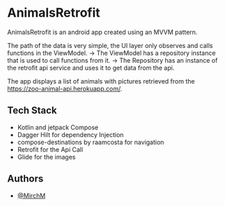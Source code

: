 
# AnimalsRetrofit

AnimalsRetrofit is an android app created using an MVVM pattern.

The path of the data is very simple, the UI layer only observes and calls functions in the ViewModel. ->
The ViewModel has a repository instance that is used to call functions from it. -> 
The Repository has an instance of the retrofit api service and uses it to get data from the api.

The app displays a list of animals with pictures retrieved from the https://zoo-animal-api.herokuapp.com/.




## Tech Stack

- Kotlin and jetpack Compose
- Dagger Hilt for dependency Injection
- compose-destinations by raamcosta for navigation
- Retrofit for the Api Call
- Glide for the images


## Authors

- [@MirchM](https://github.com/MirchM)

